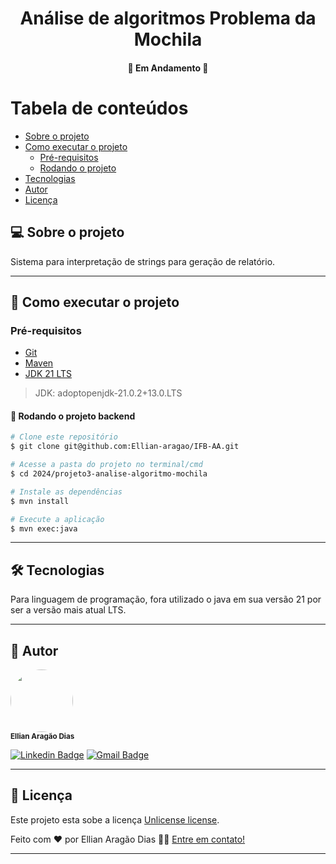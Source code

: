 <h1 align="center">
  Análise de algoritmos Problema da Mochila
</h1>

<h4 align="center">
	🚧 Em Andamento 🚧
</h4>

# Tabela de conteúdos

- [Sobre o projeto](#-sobre-o-projeto)
- [Como executar o projeto](#-como-executar-o-projeto)
    - [Pré-requisitos](#pré-requisitos)
    - [Rodando o projeto](#-rodando-o-projeto)
- [Tecnologias](#-tecnologias)
- [Autor](#-autor)
- [Licença](#-licença)

## 💻 Sobre o projeto

Sistema para interpretação de strings para geração de relatório.

---

## 🚀 Como executar o projeto

### Pré-requisitos

- [Git](https://git-scm.com/downloads)
- [Maven](https://maven.apache.org/)
- [JDK 21 LTS](https://adoptium.net/)

> JDK: adoptopenjdk-21.0.2+13.0.LTS
#### 🎲 Rodando o projeto backend

```bash
# Clone este repositório
$ git clone git@github.com:Ellian-aragao/IFB-AA.git

# Acesse a pasta do projeto no terminal/cmd
$ cd 2024/projeto3-analise-algoritmo-mochila

# Instale as dependências
$ mvn install

# Execute a aplicação
$ mvn exec:java
```

---

## 🛠 Tecnologias

Para linguagem de programação, fora utilizado o java em sua versão 21 por ser a
versão mais atual LTS.

---

## 🦸 Autor

 <img style="border-radius: 50%;" src="https://avatars1.githubusercontent.com/u/52057913?s=400&u=222dffcab5586f0eb4efcbff06caa868450f6b8a&v=4" width="100px;" alt=""/>
 <br />
 <a><sub><b>Ellian Aragão Dias</b></sub></a>
 <br />

[![Linkedin Badge](https://img.shields.io/badge/-Ellian-blue?style=flat-square&logo=Linkedin&logoColor=white&link=https://www.linkedin.com/in/ellian-arag%C3%A3o-dias-22192a159/)](https://www.linkedin.com/in/ellian-arag%C3%A3o-dias-22192a159/)
[![Gmail Badge](https://img.shields.io/badge/-ellian.aragao@gmail.com-c14438?style=flat-square&logo=Gmail&logoColor=white&link=mailto:ellian.aragao@gmail.com)](mailto:ellian.aragao@gmail.com)

---

## 📝 Licença

Este projeto esta sobe a licença [Unlicense license](../../LICENSE).

Feito com ❤️ por Ellian Aragão Dias 👋🏽 [Entre em contato!](https://www.linkedin.com/in/ellian-arag%C3%A3o-dias-22192a159/)

---